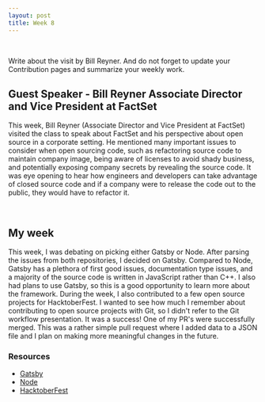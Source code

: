 ```yaml
---
layout: post
title: Week 8
---
```

<br>

Write about the visit by Bill Reyner. And do not forget to update your Contribution pages and summarize your weekly work.

## Guest Speaker - Bill Reyner Associate Director and Vice President at FactSet
This week, Bill Reyner (Associate Director and Vice President at FactSet) visited the class to speak about FactSet 
and his perspective about open source in a corporate setting. He mentioned many important issues to consider when open 
sourcing code, such as refactoring source code to maintain company image, being aware of licenses to avoid shady business, 
and potentially exposing company secrets by revealing the source code. It was eye opening to hear how engineers and developers
can take advantage of closed source code and if a company were to release the code out to the public, they would have to 
refactor it. 

<br>

## My week 
This week, I was debating on picking either Gatsby or Node. After parsing the issues from both repositories, I 
decided on Gatsby. Compared to Node, Gatsby has a plethora of first good issues, documentation type issues, and a majority
of the source code is written in JavaScript rather than C++. I also had plans to use Gatsby, so this is a good opportunity
to learn more about the framework. During the week, I also contributed to a few open source projects for HacktoberFest. I 
wanted to see how much I remember about contributing to open source projects with Git, so I didn't refer to the Git
workflow presentation. It was a success! One of my PR's were successfully merged. This was a rather simple pull request 
where I added data to a JSON file and I plan on making more meaningful changes in the future. 


### Resources
- [Gatsby](https://www.gatsbyjs.org/)
- [Node](https://github.com/nodejs/node)
- [HacktoberFest](https://hacktoberfest.digitalocean.com/)

